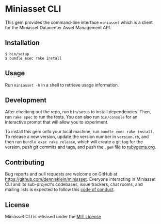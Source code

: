 # Miniasset CLI

This gem provides the command-line interface `miniasset` which is a client for the Miniasset Datacenter Asset Management API.

## Installation

    $ bin/setup
    $ bundle exec rake install

## Usage

Run `miniasset -h` in a shell to retrieve usage information.

## Development

After checking out the repo, run `bin/setup` to install dependencies. Then, run `rake spec` to run the tests. You can also run `bin/console` for an interactive prompt that will allow you to experiment.

To install this gem onto your local machine, run `bundle exec rake install`. To release a new version, update the version number in `version.rb`, and then run `bundle exec rake release`, which will create a git tag for the version, push git commits and tags, and push the `.gem` file to [rubygems.org](https://rubygems.org).

## Contributing

Bug reports and pull requests are welcome on GitHub at https://github.com/dennisklein/miniasset. Everyone interacting in Miniasset CLI and its sub-project's codebases, issue trackers, chat rooms, and mailing lists is expected to follow this [code of conduct](/CODE_OF_CONDUCT.md).

## License

Miniasset CLI is released under the [MIT License](/LICENSE)
